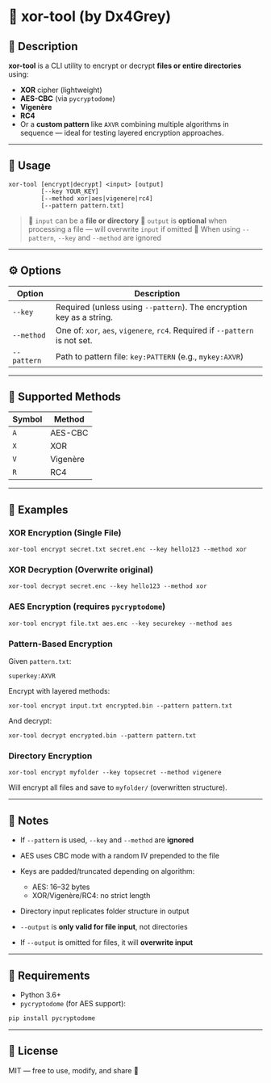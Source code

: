 # 🔐 xor-tool (by Dx4Grey)

## 📄 Description

**xor-tool** is a CLI utility to encrypt or decrypt **files or entire directories** using:

* **XOR** cipher (lightweight)
* **AES-CBC** (via `pycryptodome`)
* **Vigenère**
* **RC4**
* Or a **custom pattern** like `AXVR` combining multiple algorithms in sequence — ideal for testing layered encryption approaches.

---

## 🚀 Usage

```
xor-tool [encrypt|decrypt] <input> [output] 
         [--key YOUR_KEY]
         [--method xor|aes|vigenere|rc4]
         [--pattern pattern.txt]
```

> 🔹 `input` can be a **file or directory**
> 🔹 `output` is **optional** when processing a file — will overwrite `input` if omitted
> 🔹 When using `--pattern`, `--key` and `--method` are ignored

---

## ⚙️ Options

| Option      | Description                                                                  |
| ----------- | ---------------------------------------------------------------------------- |
| `--key`     | Required (unless using `--pattern`). The encryption key as a string.         |
| `--method`  | One of: `xor`, `aes`, `vigenere`, `rc4`. Required if `--pattern` is not set. |
| `--pattern` | Path to pattern file: `key:PATTERN` (e.g., `mykey:AXVR`)                     |

---

## 🔄 Supported Methods

| Symbol | Method   |
| ------ | -------- |
| `A`    | AES-CBC  |
| `X`    | XOR      |
| `V`    | Vigenère |
| `R`    | RC4      |

---

## 🧪 Examples

### XOR Encryption (Single File)

```
xor-tool encrypt secret.txt secret.enc --key hello123 --method xor
```

### XOR Decryption (Overwrite original)

```
xor-tool decrypt secret.enc --key hello123 --method xor
```

### AES Encryption (requires `pycryptodome`)

```
xor-tool encrypt file.txt aes.enc --key securekey --method aes
```

### Pattern-Based Encryption

Given `pattern.txt`:

```
superkey:AXVR
```

Encrypt with layered methods:

```
xor-tool encrypt input.txt encrypted.bin --pattern pattern.txt
```

And decrypt:

```
xor-tool decrypt encrypted.bin --pattern pattern.txt
```

### Directory Encryption

```
xor-tool encrypt myfolder --key topsecret --method vigenere
```

Will encrypt all files and save to `myfolder/` (overwritten structure).

---

## 📝 Notes

* If `--pattern` is used, `--key` and `--method` are **ignored**
* AES uses CBC mode with a random IV prepended to the file
* Keys are padded/truncated depending on algorithm:

  * AES: 16–32 bytes
  * XOR/Vigenère/RC4: no strict length
* Directory input replicates folder structure in output
* `--output` is **only valid for file input**, not directories
* If `--output` is omitted for files, it will **overwrite input**

---

## 🔧 Requirements

* Python 3.6+
* `pycryptodome` (for AES support):

```bash
pip install pycryptodome
```

---

## 🔗 License

MIT — free to use, modify, and share 🙌